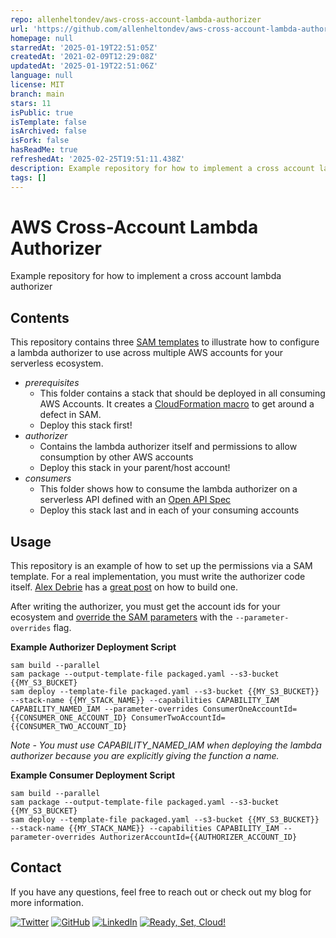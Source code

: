 ```yaml
---
repo: allenheltondev/aws-cross-account-lambda-authorizer
url: 'https://github.com/allenheltondev/aws-cross-account-lambda-authorizer'
homepage: null
starredAt: '2025-01-19T22:51:05Z'
createdAt: '2021-02-09T12:29:08Z'
updatedAt: '2025-01-19T22:51:06Z'
language: null
license: MIT
branch: main
stars: 11
isPublic: true
isTemplate: false
isArchived: false
isFork: false
hasReadMe: true
refreshedAt: '2025-02-25T19:51:11.438Z'
description: Example repository for how to implement a cross account lambda authorizer
tags: []
---
```


# AWS Cross-Account Lambda Authorizer 
Example repository for how to implement a cross account lambda authorizer

## Contents
This repository contains three [SAM templates](https://docs.aws.amazon.com/serverless-application-model/latest/developerguide/sam-specification.html) to illustrate how to configure a lambda authorizer to use across multiple AWS accounts for your serverless ecosystem.

* *prerequisites*
  * This folder contains a stack that should be deployed in all consuming AWS Accounts. It creates a [CloudFormation macro](https://www.readysetcloud.io/blog/allen.helton/automate-your-automation-with-cloudformation-macros/) to get around a defect in SAM. 
  * Deploy this stack first!
* *authorizer*
  * Contains the lambda authorizer itself and permissions to allow consumption by other AWS accounts
  * Deploy this stack in your parent/host account!
* *consumers*
  * This folder shows how to consume the lambda authorizer on a serverless API defined with an [Open API Spec](https://www.openapis.org)
  * Deploy this stack last and in each of your consuming accounts

## Usage
This repository is an example of how to set up the permissions via a SAM template. For a real implementation, you must write the authorizer code itself. [Alex Debrie](https://twitter.com/alexbdebrie) has a [great post](https://www.alexdebrie.com/posts/lambda-custom-authorizers/) on how to build one.

After writing the authorizer, you must get the account ids for your ecosystem and [override the SAM parameters](https://docs.aws.amazon.com/serverless-application-model/latest/developerguide/sam-cli-command-reference-sam-deploy.html) with the `--parameter-overrides` flag. 

**Example Authorizer Deployment Script**
```
sam build --parallel
sam package --output-template-file packaged.yaml --s3-bucket {{MY_S3_BUCKET}
sam deploy --template-file packaged.yaml --s3-bucket {{MY_S3_BUCKET}} --stack-name {{MY_STACK_NAME}} --capabilities CAPABILITY_IAM CAPABILITY_NAMED_IAM --parameter-overrides ConsumerOneAccountId={{CONSUMER_ONE_ACCOUNT_ID} ConsumerTwoAccountId={{CONSUMER_TWO_ACCOUNT_ID}
```
*Note - You must use CAPABILITY_NAMED_IAM when deploying the lambda authorizer because you are explicitly giving the function a name.*

**Example Consumer Deployment Script**
```
sam build --parallel
sam package --output-template-file packaged.yaml --s3-bucket {{MY_S3_BUCKET}
sam deploy --template-file packaged.yaml --s3-bucket {{MY_S3_BUCKET}} --stack-name {{MY_STACK_NAME}} --capabilities CAPABILITY_IAM --parameter-overrides AuthorizerAccountId={{AUTHORIZER_ACCOUNT_ID}
```

## Contact
If you have any questions, feel free to reach out or check out my blog for more information.

[![Twitter][1.1]][1] [![GitHub][2.1]][2] [![LinkedIn][3.1]][3] [![Ready, Set, Cloud!][4.1]][4]

[1.1]: http://i.imgur.com/tXSoThF.png
[2.1]: http://i.imgur.com/0o48UoR.png
[3.1]: http://i.imgur.com/lGwB1Hk.png
[4.1]: https://readysetcloud.s3.amazonaws.com/logo.png

[1]: http://www.twitter.com/allenheltondev
[2]: http://www.github.com/allenheltondev
[3]: https://www.linkedin.com/in/allen-helton-85aa9650/
[4]: https://readysetcloud.io
